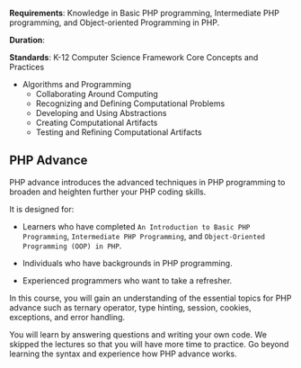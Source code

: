 **Requirements**: Knowledge in Basic PHP programming, Intermediate PHP programming, and Object-oriented Programming in PHP.

**Duration**:

**Standards**: K-12 Computer Science Framework Core Concepts and Practices
* Algorithms and Programming
    - Collaborating Around Computing
    - Recognizing and Defining Computational Problems
    - Developing and Using Abstractions
    - Creating Computational Artifacts
    - Testing and Refining Computational Artifacts

## PHP Advance

PHP advance introduces the advanced techniques in PHP programming to broaden and heighten further your PHP coding skills. 

It is designed for:

* Learners who have completed `An Introduction to Basic PHP Programming`, `Intermediate PHP Programming`, and `Object-Oriented Programming (OOP) in PHP`.

* Individuals who have backgrounds in PHP programming.

* Experienced programmers who want to take a refresher.

In this course, you will gain an understanding of the essential topics for PHP advance such as ternary operator, type hinting, session, cookies, exceptions, and error handling. 

You will learn by answering questions and writing your own code. We skipped the lectures so that you will have more time to practice. Go beyond learning the syntax and experience how PHP advance works. 